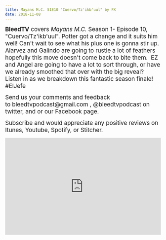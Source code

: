 ```yaml
---
title: Mayans M.C. S1E10 "Cuervo/Tz'ikb'uul" by FX
date: 2018-11-08
---
```


<p><span style="font-size:14pt;"><strong>BleedTV</strong> covers <em>Mayans M.C.</em> Season 1- Episode 10, "Cuervo/Tz'ikb'uul". Potter got a change and it suits him well! Can't wait to see what his plus one is gonna stir up.  Alarvez and Galindo are going to rustle a lot of feathers hopefully this move doesn't come back to bite them.  EZ and Angel are going to have a lot to sort through, or have we already smoothed that over with the big reveal? Listen in as we breakdown this fantastic season finale!  #ElJefe</span></p>
<p><span style="font-size:14pt;">Send us your comments and feedback to bleedtvpodcast@gmail.com , @bleedtvpodcast on twitter, and or our Facebook page. </span></p>
<p><span style="font-size:14pt;">Subscribe and would appreciate any positive reviews on Itunes, Youtube, Spotify, or Stitcher.</span></p>

<iframe src="https://www.podbean.com/media/player/ijfk4-9e9955?from=site&vjs=1&skin=1&fonts=Helvetica&auto=0&download=1" height="315" width="100%" frameborder="0" scrolling="no" data-name="pb-iframe-player"></iframe>